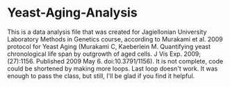 # Yeast-Aging-Analysis
This is a data analysis file that was created for Jagiellonian University Laboratory Methods in Genetics course, according to Murakami et al. 2009 protocol for Yeast Aging (Murakami C, Kaeberlein M. Quantifying yeast chronological life span by outgrowth of aged cells. J Vis Exp. 2009;(27):1156. Published 2009 May 6. doi:10.3791/1156). 
It is not complete, code could be shortened by making more loops. Last loop doesn't work. It was enough to pass the class, but still, I'll be glad if you find it helpful. 

